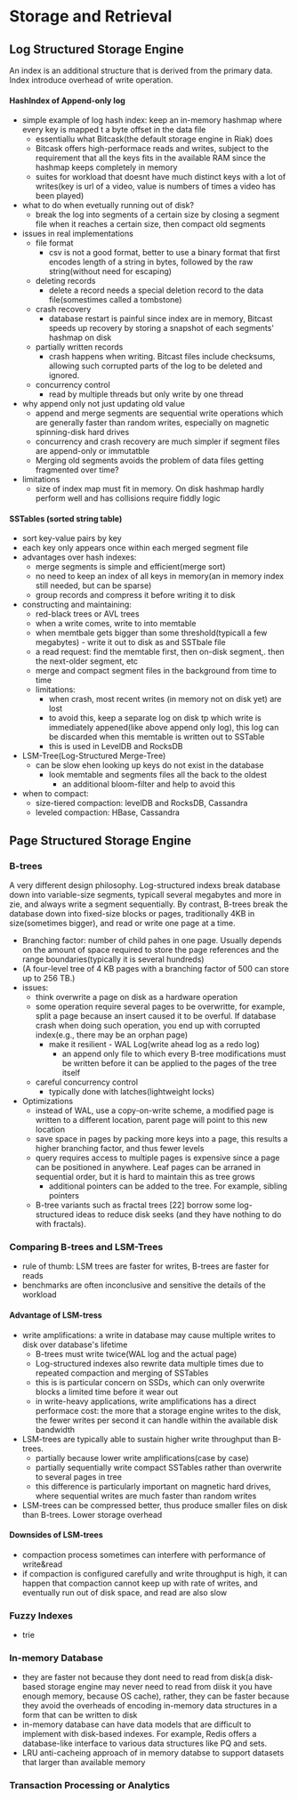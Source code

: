 # Storage and Retrieval

## Log Structured Storage Engine

An index is an additional structure that is derived from the primary data. Index introduce overhead of write operation.
#### HashIndex of Append-only log
  - simple example of log hash index: keep an in-memory hashmap where every key is mapped t a byte offset in the data file
    - essentiallu what Bitcask(the default storage engine in Riak) does
    - Bitcask offers high-performace reads and writes, subject to the requirement that all the keys fits in the available RAM since the hashmap keeps completely in memory
    - suites for workload that doesnt have much distinct keys with a lot of writes(key is url of a video, value is numbers of times a video has been played)
  - what to do when evetually running out of disk?
    - break the log into segments of a certain size by closing a segment file when it reaches a certain size, then compact old segments
  - issues in real implementations
    - file format
      - csv is not a good format, better to use a binary format that first encodes length of a string in bytes, followed by the raw string(without need for escaping)
    - deleting records
      - delete a record needs a special deletion record to the data file(somestimes called a tombstone)
    - crash recovery
      - database restart is painful since index are in memory, Bitcast speeds up recovery by storing a snapshot of each segments' hashmap on disk
    - partially written records
      - crash happens when writing. Bitcast files include checksums, allowing such corrupted parts of the log to be deleted and ignored.
    - concurrency control
      - read by multiple threads but only write by one thread
  - why append only not just updating old value
    - append and merge segments are sequential write operations which are generally faster than random writes, especially on magnetic spinning-disk hard drives
    - concurrency and crash recovery are much simpler if segment files are append-only or immutatble
    - Merging old segments avoids the problem of data files getting fragmented over time? 
  - limitations
    - size of index map must fit in memory. On disk hashmap hardly perform well and has collisions require fiddly logic
    
 #### SSTables (sorted string table)
  - sort key-value pairs by key
  - each key only appears once within each merged segment file
  - advantages over hash indexes:
    - merge segments is simple and efficient(merge sort)
    - no need to keep an index of all keys in memory(an in memory index still needed, but can be sparse)
    - group records and compress it before writing it to disk
  - constructing and maintaining:
    - red-black trees or AVL trees
    - when a write comes, write to into memtable
    - when memtbale gets bigger than some threshold(typicall a few megabytes) - write it out to disk as and SSTbale file
    - a read request: find the memtable first, then on-disk segment,. then the next-older segment, etc
    - merge and compact segment files in the background from time to time
    - limitations:  
      - when crash, most recent writes (in memory not on disk yet) are lost
      - to avoid this, keep a separate log on disk tp which write is immediately appened(like above append only log), this log can be discarded when this memtable is written out to SSTable
      - this is used in LevelDB and RocksDB
  - LSM-Tree(Log-Structured Merge-Tree)
    - can be slow ehen looking up keys do not exist in the database
      - look memtable and segments files all the back to the oldest
        - an additional bloom-filter and help to avoid this
  - when to compact:  
    - size-tiered compaction: levelDB and RocksDB, Cassandra
    - leveled compaction: HBase, Cassandra
    
## Page Structured Storage Engine
### B-trees
 A very different design philosophy. Log-structured indexs break database down into variable-size segments, typicall several megabytes and more in zie, and always write a segment sequentially. By contrast, B-trees break the database down into fixed-size blocks or pages, traditionally 4KB in size(sometimes bigger), and read or write one page at a time.
- Branching factor: number of child pahes in one page. Usually depends on the amount of space required to store the page references and the range boundaries(typically it is several hundreds)
- (A four-level tree of 4 KB pages with a branching factor of 500 can store up to 256 TB.)
- issues: 
  - think overwrite a page on disk as a hardware operation
  - some operation require several pages to be overwritte, for example, split a page because an insert caused it to be overful. If database crash when doing such operation, you end up with corrupted index(e.g., there may be an orphan page)
    - make it resilient - WAL Log(write ahead log as a redo log)
      - an append only file to which every B-tree modifications must be written before it can be applied to the pages of the tree itself
  - careful concurrency control
    - typically done with latches(lightweight locks)
- Optimizations
  - instead of WAL, use a copy-on-write scheme, a modified page is written to a different location, parent page will point to this new location
  - save space in pages by packing more keys into a page, this results a higher branching factor, and thus fewer levels
  - query requires access to multiple pages is expensive since a page can be positioned in anywhere. Leaf pages can be arraned in sequential order, but it is hard to maintain this as tree grows
    - additional pointers can be added to the tree. For example, sibling pointers
  - B-tree variants such as fractal trees [22] borrow some log-structured ideas to reduce disk seeks (and they have nothing to do with fractals).

 ### Comparing B-trees and LSM-Trees
 - rule of thumb: LSM trees are faster for writes, B-trees are faster for reads
 - benchmarks are often inconclusive and sensitive the details of the workload
 
 #### Advantage of LSM-tress
  - write amplifications: a write in database may cause multiple writes to disk over database's lifetime
    - B-trees must write twice(WAL log and the actual page)
    - Log-structured indexes also rewrite data multiple times due to repeated compaction and merging of SSTables
    - this is is particular concern on SSDs, which can only overwrite blocks a limited time before it wear out
    - in write-heavy applications, write amplifications has a direct performace cost: the more that a storage engine writes to the disk, the fewer writes per second it can handle within the available disk bandwidth
  - LSM-trees are typically able to sustain higher write throughput than B-trees.
    - partially because lower write amplifications(case by case)
    - partially sequentially write compact SSTables rather than overwrite to several pages in tree
    - this difference is particularly important on magnetic hard drives, where sequential writes are much faster than random writes
  - LSM-trees can be compressed better, thus produce smaller files on disk than B-trees. Lower storage overhead
#### Downsides of LSM-trees
  - compaction process sometimes can interfere with performance of write&read
  - if compaction is configured carefully and write throughput is high, it can happen that compaction cannot keep up with rate of writes, and eventually run out of disk space, and read are also slow
  
  
### Fuzzy Indexes
 - trie
 
### In-memory Database
  - they are faster not because they dont need to read from disk(a disk-based storage engine may never need to read from diisk it you have enough memory, because OS cache), rather, they can be faster because they avoid the overheads of encoding in-memory data structures in a form that can be written to disk
  - in-memory database can have data models that are difficult to implement with disk-based indexes. For example, Redis offers a database-like interface to various data structures like PQ and sets.
  - LRU anti-cacheing approach of in memory databse to support datasets that larger than available memory
  
  
### Transaction Processing or Analytics

 
 





  


